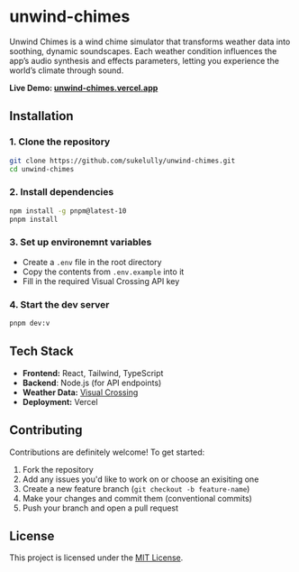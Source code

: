 # unwind-chimes

Unwind Chimes is a wind chime simulator that transforms weather data into soothing, dynamic soundscapes. Each weather condition influences the app’s audio synthesis and effects parameters, letting you experience the world’s climate through sound.

**Live Demo: [unwind-chimes.vercel.app](https://unwind-chimes.vercel.app/)**

## Installation

### 1. Clone the repository

```bash
git clone https://github.com/sukelully/unwind-chimes.git
cd unwind-chimes
```

### 2. Install dependencies

```bash
npm install -g pnpm@latest-10
pnpm install
```

### 3. Set up environemnt variables

- Create a `.env` file in the root directory
- Copy the contents from `.env.example` into it
- Fill in the required Visual Crossing API key

### 4. Start the dev server

```bash
pnpm dev:v
```

## Tech Stack

- **Frontend:** React, Tailwind, TypeScript
- **Backend**: Node.js (for API endpoints)
- **Weather Data:** [Visual Crossing](https://www.visualcrossing.com/)
- **Deployment:** Vercel

## Contributing

Contributions are definitely welcome! To get started:

1. Fork the repository
2. Add any issues you'd like to work on or choose an exisiting one
3. Create a new feature branch (`git checkout -b feature-name`)
4. Make your changes and commit them (conventional commits)
5. Push your branch and open a pull request

## License

This project is licensed under the [MIT License](LICENSE).
